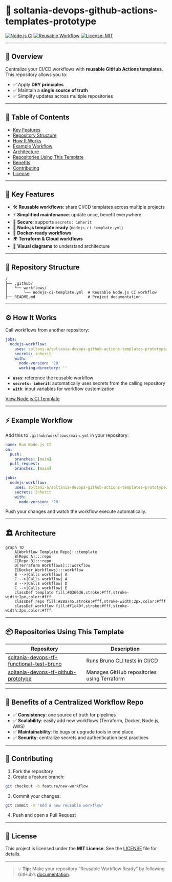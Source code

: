 # 🚀 soltania-devops-github-actions-templates-prototype

[![Node.js CI](https://img.shields.io/github/actions/workflow/status/soltani-a/soltania-devops-github-actions-templates-prototype/.github/workflows/nodejs-ci-template.yml?branch=main\&label=Node.js%20CI\&logo=github)](https://github.com/soltani-a/soltania-devops-github-actions-templates-prototype/actions)
[![Reusable Workflow](https://img.shields.io/badge/Reusable-Workflow-green?logo=github-actions)](https://docs.github.com/en/actions/using-workflows/reusing-workflows)
[![License: MIT](https://img.shields.io/badge/License-MIT-blue.svg)](LICENSE)

---

## 📖 Overview

Centralize your CI/CD workflows with **reusable GitHub Actions templates**. This repository allows you to:

* ✅ Apply **DRY principles**
* ✅ Maintain a **single source of truth**
* ✅ Simplify updates across multiple repositories

---

## 📑 Table of Contents

* [Key Features](#-key-features)
* [Repository Structure](#-repository-structure)
* [How It Works](#-how-it-works)
* [Example Workflow](#-example-workflow)
* [Architecture](#-architecture)
* [Repositories Using This Template](#-repositories-using-this-template)
* [Benefits](#-benefits-of-a-centralized-workflow-repo)
* [Contributing](#-contributing)
* [License](#-license)

---

## 🔑 Key Features

* 🛠️ **Reusable workflows**: share CI/CD templates across multiple projects
* ⚡ **Simplified maintenance**: update once, benefit everywhere
* 🔐 **Secure**: supports `secrets: inherit`
* 🚀 **Node.js template ready** (`nodejs-ci-template.yml`)
* 🐳 **Docker-ready workflows**
* 🌍 **Terraform & Cloud workflows**
* 🎨 **Visual diagrams** to understand architecture

---

## 📂 Repository Structure

```text
/
├── .github/
│   └── workflows/
│       └── nodejs-ci-template.yml  # Reusable Node.js CI workflow
├── README.md                       # Project documentation
```

---

## ⚙️ How It Works

Call workflows from another repository:

```yaml
jobs:
  nodejs-workflow:
    uses: soltani-a/soltania-devops-github-actions-templates-prototype/.github/workflows/nodejs-ci-template.yml@main
    secrets: inherit
    with:
      node-version: '20'
      working-directory: ''
```

* **`uses`**: reference the reusable workflow
* **`secrets: inherit`**: automatically uses secrets from the calling repository
* **`with`**: input variables for workflow customization

[View Node.js CI Template](.github/workflows/nodejs-ci-template.yml)

---

## ⚡ Example Workflow

Add this to `.github/workflows/main.yml` in your repository:

```yaml
name: Run Node.js CI
on:
  push:
    branches: [main]
  pull_request:
    branches: [main]

jobs:
  nodejs-workflow:
    uses: soltani-a/soltania-devops-github-actions-templates-prototype/.github/workflows/nodejs-ci-template.yml@main
    secrets: inherit
    with:
      node-version: '20'
```

Push your changes and watch the workflow execute automatically.

---

## 🏛 Architecture

```mermaid
graph TD
    A[Workflow Template Repo]:::template
    B[Repo A]:::repo
    C[Repo B]:::repo
    D[Terraform Workflows]:::workflow
    E[Docker Workflows]:::workflow
    B -->|Calls workflow| A
    C -->|Calls workflow| A
    B -->|Calls workflow| D
    C -->|Calls workflow| E
    classDef template fill:#0366d6,stroke:#fff,stroke-width:2px,color:#fff
    classDef repo fill:#28a745,stroke:#fff,stroke-width:2px,color:#fff
    classDef workflow fill:#f1c40f,stroke:#fff,stroke-width:2px,color:#fff
```

---

## 📦 Repositories Using This Template

| Repository                                                                                                        | Description                                 |
| ----------------------------------------------------------------------------------------------------------------- | ------------------------------------------- |
| [soltania-devops-tf-functional-test-bruno](https://github.com/soltani-a/soltania-devops-tf-functional-test-bruno) | Runs Bruno CLI tests in CI/CD               |
| [soltania-devops-tf-github-prototype](https://github.com/soltani-a/soltania-devops-tf-github-prototype)           | Manages GitHub repositories using Terraform |

---

## 🌟 Benefits of a Centralized Workflow Repo

* ✅ **Consistency**: one source of truth for pipelines
* ✅ **Scalability**: easily add new workflows (Terraform, Docker, Node.js, AWS)
* ✅ **Maintainability**: fix bugs or upgrade tools in one place
* ✅ **Security**: centralize secrets and authentication best practices

---

## 🤝 Contributing

1. Fork the repository
2. Create a feature branch:

```bash
git checkout -b feature/new-workflow
```

3. Commit your changes:

```bash
git commit -m 'Add a new reusable workflow'
```

4. Push and open a Pull Request

---

## 📜 License

This project is licensed under the **MIT License**. See the [LICENSE](LICENSE) file for details.

---

> 💡 **Tip:** Make your repository “Reusable Workflow Ready” by following GitHub’s [documentation](https://docs.github.com/en/actions/using-workflows/reusing-workflows).
